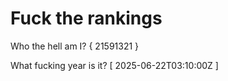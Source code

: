# Fuck the rankings

Who the hell am I?
{ 21591321 }

What fucking year is it?
[ 2025-06-22T03:10:00Z ]
